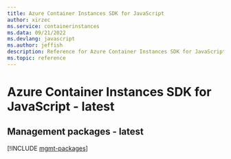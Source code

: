 ```yaml
---
title: Azure Container Instances SDK for JavaScript
author: xirzec
ms.service: containerinstances
ms.data: 09/21/2022
ms.devlang: javascript
ms.author: jeffish
description: Reference for Azure Container Instances SDK for JavaScript
ms.topic: reference
---
```

# Azure Container Instances SDK for JavaScript - latest

## Management packages - latest
[!INCLUDE [mgmt-packages](container-instances-mgmt-index.md)]